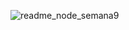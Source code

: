 
![readme_node_semana9](https://github.com/CodeSystem2022/Perricornios-Cuarto-Semestre/assets/92758405/3edd8ada-a87d-4a4f-ae73-b4007b4efea4)
